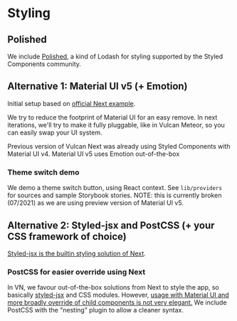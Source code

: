 # Styling

## Polished

We include [Polished](https://polished.js.org/), a kind of Lodash for styling supported by the Styled Components community.

## Alternative 1: Material UI v5 (+ Emotion)

Initial setup based on [official Next example](https://github.com/mui-org/material-ui/tree/master/examples/nextjs).

We try to reduce the footprint of Material UI for an easy remove. In next iterations, we'll try to make it fully pluggable, like in Vulcan Meteor, so you can easily swap your UI system.

Previous version of Vulcan Next was already using Styled Components with Material UI v4. Material UI v5 uses Emotion out-of-the-box

### Theme switch demo

We demo a theme switch button, using React context. See `lib/providers` for sources and sample Storybook stories.
NOTE: this is currently broken (07/2021) as we are using preview version of Material UI v5.

## Alternative 2: Styled-jsx and PostCSS (+ your CSS framework of choice)

[Styled-jsx is the builtin styling solution of Next](https://nextjs.org/docs/basic-features/built-in-css-support).

### PostCSS for easier override using Next

In VN, we favour out-of-the-box solutions from Next to style the app, so basically [styled-jsx](https://github.com/vercel/styled-jsx) and CSS modules.
However, [usage with Material UI and more broadly override of child components is not very elegant.](https://github.com/vercel/styled-jsx/issues/142)
We include PostCSS with the "nesting" plugin to allow a cleaner syntax.
